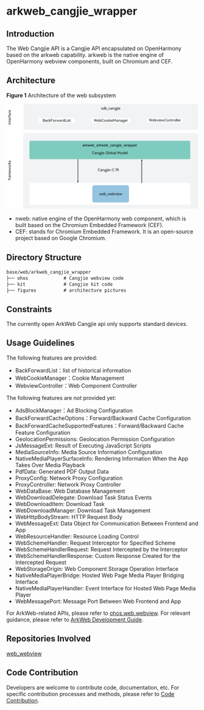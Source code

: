 # arkweb_cangjie_wrapper

## Introduction

The Web Cangjie API is a Cangjie API encapsulated on OpenHarmony based on the arkweb capability. arkweb is the native engine of OpenHarmony webview components, built on Chromium and CEF.

## Architecture

**Figure 1** Architecture of the web subsystem

![](figures/arkweb_cangjie_wrapper_architecture_en.png "web-architecture")

* nweb: native engine of the OpenHarmony web component, which is built based on the Chromium Embedded Framework (CEF).
* CEF: stands for Chromium Embedded Framework. It is an open-source project based on Google Chromium.

## Directory Structure

```
base/web/arkweb_cangjie_wrapper
├── ohos             # Cangjie webview code
├── kit              # Cangjie kit code
├── figures          # architecture pictures
```

## Constraints

The currently open ArkWeb Cangjie api only supports standard devices.

## Usage Guidelines

The following features are provided:

  - BackForwardList：list of historical information
  - WebCookieManager：Cookie Management
  - WebviewController：Web Component Controller

The following features are not provided yet:

  - AdsBlockManager：Ad Blocking Configuration
  - BackForwardCacheOptions：Forward/Backward Cache Configuration
  - BackForwardCacheSupportedFeatures：Forward/Backward Cache Feature Configuration
  - GeolocationPermissions: Geolocation Permission Configuration
  - JsMessageExt: Result of Executing JavaScript Scripts
  - MediaSourceInfo: Media Source Information Configuration
  - NativeMediaPlayerSurfaceInfo: Rendering Information When the App Takes Over Media Playback
  - PdfData: Generated PDF Output Data
  - ProxyConfig: Network Proxy Configuration
  - ProxyController: Network Proxy Controller
  - WebDataBase: Web Database Management
  - WebDownloadDelegate: Download Task Status Events
  - WebDownloadItem: Download Task
  - WebDownloadManager: Download Task Management
  - WebHttpBodyStream: HTTP Request Body
  - WebMessageExt: Data Object for Communication Between Frontend and App
  - WebResourceHandler: Resource Loading Control
  - WebSchemeHandler: Request Interceptor for Specified Scheme
  - WebSchemeHandlerRequest: Request Intercepted by the Interceptor
  - WebSchemeHandlerResponse: Custom Response Created for the Intercepted Request
  - WebStorageOrigin: Web Component Storage Operation Interface
  - NativeMediaPlayerBridge: Hosted Web Page Media Player Bridging Interface
  - NativeMediaPlayerHandler: Event Interface for Hosted Web Page Media Player
  - WebMessagePort: Message Port Between Web Frontend and App

For ArkWeb-related APIs, please refer to [ohos.web.webview](https://gitcode.com/openharmony-sig/arkcompiler_cangjie_ark_interop/blob/master/doc/API_Reference/source_en/apis/ArkWeb/cj-apis-webview.md). For relevant guidance, please refer to [ArkWeb Development Guide](https://gitcode.com/openharmony-sig/arkcompiler_cangjie_ark_interop/blob/master/doc/Dev_Guide/source_en/web).

## Repositories Involved

[web_webview](https://gitee.com/openharmony/web_webview)

## Code Contribution

Developers are welcome to contribute code, documentation, etc. For specific contribution processes and methods, please refer to [Code Contribution](https://gitcode.com/openharmony/docs/blob/master/en/contribute/code-contribution.md).
